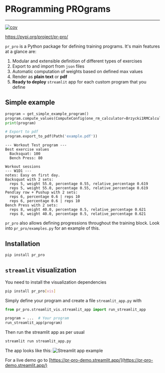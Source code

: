 # PRogramming PROgrams
---
[![cov](https://RolandStolz.github.io/pr_pro/badges/coverage.svg)](https://github.com/RolandStolz/pr_pro/actions)

https://pypi.org/project/pr-pro/

`pr_pro` is a Python package for defining training programs. It's main features at a glance are:
1. Modular and extensible definition of different types of exercises
2. Export to and import from `json` files
3. Automatic computation of weights based on defined max values
3. Render as **plain text** or **pdf**
4. **Ready to deploy** `streamlit` app for each custom program that you define

## Simple example
```Python
program = get_simple_example_program()
program.compute_values(ComputeConfig(one_rm_calculator=Brzycki1RMCalculator()))
print(program)

# Export to pdf
program.export_to_pdf(Path('example.pdf'))
```
```
--- Workout Test program ---
Best exercise values
  Backsquat: 100
  Bench Press: 80

Workout sessions
--- W1D1 ---
notes: Easy on first day.
Backsquat with 2 sets:
  reps 5, weight 55.0, percentage 0.55, relative_percentage 0.619
  reps 5, weight 55.0, percentage 0.55, relative_percentage 0.619
Pendlay row + Pushup with 2 sets:
  reps 6, percentage 0.6 | reps 10
  reps 6, percentage 0.6 | reps 10
Bench Press with 2 sets:
  reps 8, weight 40.0, percentage 0.5, relative_percentage 0.621
  reps 8, weight 40.0, percentage 0.5, relative_percentage 0.621
```

`pr_pro` also allows defining progressions throughout the training block. Look into `pr_pro/examples.py` for an example of this.

## Installation
```bash
pip install pr_pro
```

## `streamlit` visualization
You need to install the visualization dependencies
```bash
pip install pr_pro[vis]
```

Simply define your program and create a file `streamlit_app.py` with
```python
from pr_pro.streamlit_vis.streamlit_app import run_streamlit_app

program = ...  # Your program
run_streamlit_app(program)
```

Then run the streamlit app as per usual
```bash
streamlit run streamlit_app.py
```

The app looks like this:
![Streamlit app example](https://RolandStolz.github.io/pr_pro/streamlit_app_example.png)

For a live demo go to [https://pr-pro-demo.streamlit.app/](https://pr-pro-demo.streamlit.app/)

